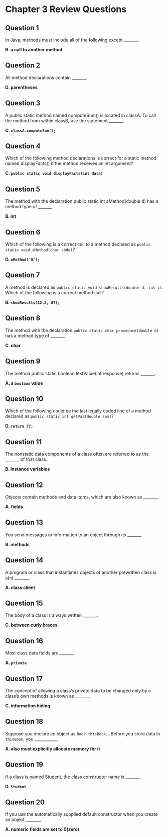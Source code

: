 # Chapter 3 Review Questions
## Question 1
In Java, methods must include all of the following except _______.

**B. a call to another method**

## Question 2
All method declarations contain _______.

**D. parentheses**
## Question 3
A public static method named computeSum() is located in classA. To call the
method from within classB, use the statement _______.

**C. ```classA.computeSum();```**

## Question 4
Which of the following method declarations is correct for a static method named
displayFacts() if the method receives an int argument?

**C. ```public static void displayFacts(int data)```**

## Question 5
The method with the declaration public static int aMethod(double d) has
a method type of _______.

**B. int**

## Question 6
Which of the following is a correct call to a method declared as ```public static void
aMethod(char code)```?

**D. ```aMethod('Q');```**

## Question 7
A method is declared as ```public static void showResults(double d, int i)```. Which
of the following is a correct method call?

**B. ```showResults(12.2, 67);```**

## Question 8
The method with the declaration ```public static char procedure(double d)``` has a
method type of _______.

**C. char**

## Question 9
The method public static boolean testValue(int response)
returns _______.

**A. a ```boolean``` value**

## Question 10
 Which of the following could be the last legally coded line of a method declared as
```public static int getVal(double sum)```?

**D. ```return 77;```**

## Question 11
 The nonstatic data components of a class often are referred to as
the _______ of that class.

**B. instance variables**

## Question 12
Objects contain methods and data items, which are also known as _______.

**A. fields**

## Question 13
You send messages or information to an object through its _______.

**B. methods**

## Question 14
A program or class that instantiates objects of another prewritten class is
a(n) _______.

**A. class client**

## Question 15
The body of a class is always written _______.

**C. between curly braces**

## Question 16
Most class data fields are _______.

**A. ```private```**

## Question 17
The concept of allowing a class’s private data to be changed only by a class’s own
methods is known as _______.

**C. information hiding**

## Question 18
Suppose you declare an object as ```Book thisBook;```. Before you store data in ```thisBook```, you ___________.

**A. also must explicitly allocate memory for it**

## Question 19
If a class is named Student, the class constructor name is _______.

**D. ```Student```**

## Question 20
If you use the automatically supplied default constructor when you create an
object, _______.

**A. numeric fields are set to 0(zero)**